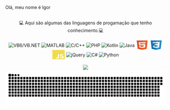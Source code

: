 Olá, meu nome é Igor

<div align="center">
  <br>
    💻 Aqui são algumas das linguagens de progamação que tenho conhecimento.💻 
  <br>
</div>
<div align="center" style="display: inline_block"><br> 
  
  <img align="center" alt="VB6/VB.NET" height="30" width="40" src="https://cdn.jsdelivr.net/gh/devicons/devicon/icons/visualbasic/visualbasic-original.svg" />
  <img align="center" alt="MATLAB" height="30" width="40" src="https://cdn.jsdelivr.net/gh/devicons/devicon/icons/matlab/matlab-original.svg" />
  <img align="center" alt="C/C++" height="30" width="40" src="https://cdn.jsdelivr.net/gh/devicons/devicon/icons/c/c-original.svg" />
  <img align="center" alt="PHP" height="30" width="40" src="https://cdn.jsdelivr.net/gh/devicons/devicon/icons/php/php-original.svg" />
  <img align="center" alt="Kotlin" height="30" width="40" src="https://cdn.jsdelivr.net/gh/devicons/devicon/icons/kotlin/kotlin-original.svg" />
  <img align="center" alt="Java" height="30" width="40" src="https://cdn.jsdelivr.net/gh/devicons/devicon/icons/java/java-original.svg" />
  <img align="center" alt="HTML" height="30" width="40" src="https://raw.githubusercontent.com/devicons/devicon/master/icons/html5/html5-original.svg">
  <img align="center" alt="CSS" height="30" width="40" src="https://raw.githubusercontent.com/devicons/devicon/master/icons/css3/css3-original.svg">
  <img align="center" alt="Js" height="30" width="40" src="https://raw.githubusercontent.com/devicons/devicon/master/icons/javascript/javascript-plain.svg">
  <img align="center" alt="jQuery" height="30" width="40" src="https://cdn.jsdelivr.net/gh/devicons/devicon/icons/jquery/jquery-original.svg" />
  <img align="center" alt="C#" height="30" width="40" src="https://cdn.jsdelivr.net/gh/devicons/devicon/icons/csharp/csharp-original.svg" />
  <img align="center" alt="Python" height="30" width="40" src="https://cdn.jsdelivr.net/gh/devicons/devicon/icons/python/python-original.svg" />
    
<br>
<br>
<div align="center">
  <a href="https://github.com/igorskeff">
    
  <img height="180em" src="https://github-readme-stats.vercel.app/api?username=igorskeff&show_icons=true&theme=dark&include_all_commits=true&count_private=true"/>
  <!--img height="180em" src="https://github-readme-stats.vercel.app/api/top-langs/?username=igorskeff&layout=compact&langs_count=7&theme=dark"/></a-->
</div>

<picture>
  <source media="(prefers-color-scheme: dark)" srcset="https://raw.githubusercontent.com/igorskeff/igorskeff/output/github-contribution-grid-snake-dark.svg">
  <source media="(prefers-color-scheme: light)" srcset="https://raw.githubusercontent.com/igorskeff/igorskeff/output/github-contribution-grid-snake.svg">
  <img alt="github contribution grid snake animation" src="https://raw.githubusercontent.com/igorskeff/igorskeff/output/github-contribution-grid-snake.svg">
</picture>
